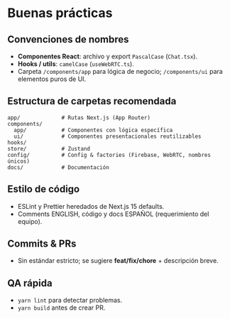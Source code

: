 # Buenas prácticas

## Convenciones de nombres

- **Componentes React**: archivo y export `PascalCase` (`Chat.tsx`).
- **Hooks / utils**: `camelCase` (`useWebRTC.ts`).
- Carpeta `/components/app` para lógica de negocio; `/components/ui` para elementos puros de UI.

## Estructura de carpetas recomendada

```
app/             # Rutas Next.js (App Router)
components/
  app/           # Componentes con lógica específica
  ui/            # Componentes presentacionales reutilizables
hooks/
store/           # Zustand
config/          # Config & factories (Firebase, WebRTC, nombres únicos)
docs/            # Documentación
```

## Estilo de código

- ESLint y Prettier heredados de Next.js 15 defaults.
- Comments ENGLISH, código y docs ESPAÑOL (requerimiento del equipo).

## Commits & PRs

- Sin estándar estricto; se sugiere **feat/fix/chore** + descripción breve.

## QA rápida

- `yarn lint` para detectar problemas.
- `yarn build` antes de crear PR.
